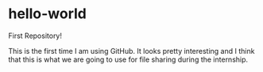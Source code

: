 # hello-world
First Repository!


This is the first time I am using GitHub. It looks pretty interesting and I think that this is what we are going to use for file sharing during the internship.
